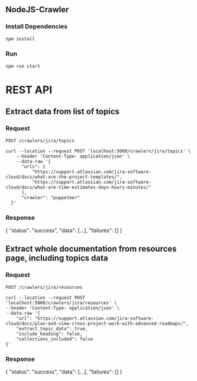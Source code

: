 ## NodeJS-Crawler

### Install Dependencies

```bash
npm install
``` 
### Run

  ```bash
  npm run start 
  ```
 

# REST API

## Extract data from list of topics
### Request

`POST /crawlers/jira/topics`

    curl --location --request POST 'localhost:5000/crawlers/jira/topics' \
        --header 'Content-Type: application/json' \
        --data-raw '{
          "urls": [ 
              "https://support.atlassian.com/jira-software-cloud/docs/what-are-the-project-templates/",
              "https://support.atlassian.com/jira-software-cloud/docs/what-are-time-estimates-days-hours-minutes/"
          ],
          "crawler": "puppeteer" 
      }'

### Response 
  {
    "status": "success",
    "data": [...],
    "failures": []
  }
 



## Extract whole documentation from resources page, including topics data
### Request

`POST /crawlers/jira/resources`

    curl --location --request POST 'localhost:5000/crawlers/jira/resources' \
    --header 'Content-Type: application/json' \
    --data-raw '{
        "url": "https://support.atlassian.com/jira-software-cloud/docs/plan-and-view-cross-project-work-with-advanced-roadmaps/",
        "extract_topic_data": true,
        "include_heading": false,
        "collections_included": false
    }'

### Response 
  {
    "status": "success",
    "data": [...],
    "failures": []
  }